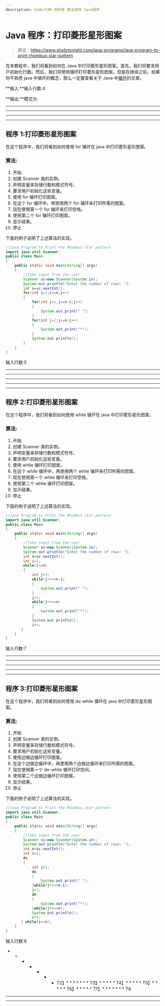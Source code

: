 ```yaml
---
description: CoderFAN 资料库 算法资料 Java程序
---
```


# Java 程序：打印菱形星形图案

> 原文：<https://www.studytonight.com/java-programs/java-program-to-print-rhombus-star-pattern>

在本教程中，我们将看到如何在 Java 中打印菱形星形图案。首先，我们将要求用户初始化行数。然后，我们将使用循环打印菱形星形图案。但是在继续之前，如果你不熟悉 java 中循环的概念，那么一定要查看关于 Java 中[循环](https://www.studytonight.com/java/loops-in-java.php)的文章。

**输入:**输入行数:4

**输出:**模式为:

****

****

****

****

## 程序 1:打印菱形星形图案

在这个程序中，我们将看到如何使用 for 循环在 java 中打印菱形星形图案。

### 算法:

1.  开始
2.  创建 Scanner 类的实例。
3.  声明变量来存储行数和模式符号。
4.  要求用户初始化这些变量。
5.  使用 for 循环打印图案。
6.  在这个 for 循环中，再使用两个 for 循环来打印所需的图案。
7.  现在使用第一个 for 循环来打印空格。
8.  使用第二个 for 循环打印图案。
9.  显示结果。
10.  停止

下面的例子说明了上述算法的实现。

```java
//Java Program to Print the Rhombus star pattern 
import java.util.Scanner;
public class Main
{
    public static void main(String[] args)
    {
        //Take input from the user
	    Scanner sc=new Scanner(System.in);
	    System.out.println("Enter the number of rows: ");
	    int n=sc.nextInt();	 
        for(int i=1;i<=n;i++)
        {
	        for(int j=1;j<=n-i;j++)
            {
                System.out.print(" ");
            }
            for(int j=1;j<=n;j++)
            {
                System.out.print("*");
            }
            System.out.println();
        }             
    }
}
```

输入行数:5
* * * * *
* * * * *
* * * * *
* * * * *
* * * *

## 程序 2:打印菱形星形图案

在这个程序中，我们将看到如何使用 while 循环在 java 中打印菱形星形图案。

### 算法:

1.  开始
2.  创建 Scanner 类的实例。
3.  声明变量来存储行数和模式符号。
4.  要求用户初始化这些变量。
5.  使用 while 循环打印图案。
6.  在这个 while 循环中，再使用两个 while 循环来打印所需的图案。
7.  现在使用第一个 while 循环来打印空格。
8.  使用第二个 while 循环打印图案。
9.  显示结果。
10.  停止

下面的例子说明了上述算法的实现。

```java
//Java Program to Print the Rhombus star pattern 
import java.util.Scanner;
public class Main
{
    public static void main(String[] args)
    {
        //Take input from the user
	    Scanner sc=new Scanner(System.in);
	    System.out.println("Enter the number of rows: ");
	    int n=sc.nextInt();	 
        int i=1;
 	    while(i<=n)
        {
            int j=1;
            while(j++<=n-i)
            {
                System.out.print(" ");
            }
            j=1;
            while(j++<=n)
            {
                System.out.print("*");
            }
            System.out.println();
		    i++;
       }         
    }
}
```

输入行数:7
* * * * *
* * * * *
* * * * *
* * * * *
* * * *

## 程序 3:打印菱形星形图案

在这个程序中，我们将看到如何使用 do-while 循环在 java 中打印菱形星形图案。

### 算法:

1.  开始
2.  创建 Scanner 类的实例。
3.  声明变量来存储行数和模式符号。
4.  要求用户初始化这些变量。
5.  使用边做边循环打印图案。
6.  在这个边做边循环中，再使用两个边做边循环来打印所需的图案。
7.  现在使用第一个 do-while 循环打印空间。
8.  使用第二个边做边循环打印图案。
9.  显示结果。
10.  停止

下面的例子说明了上述算法的实现。

```java
//Java Program to Print the Rhombus star pattern 
import java.util.Scanner;
public class Main
{
    public static void main(String[] args)
    {
        //Take input from the user
	    Scanner sc=new Scanner(System.in);
	    System.out.println("Enter the number of rows: ");
	    int n=sc.nextInt();	 
        int i=1;
 	    do
        {
            int j=1;
            do
            {
                System.out.print(" ");
            }while(j++<=n-i);
            j=1;
            do
            {
                System.out.print("*");
            }while(j++<=n);
            System.out.println();
		    i++;
       } while(i<=n);        
    }
}
```

输入行数:8
* * * * * * * T2】* * * * * * * T3】* * * * * T4】* * * * * T5】* * * * * T6】* * * * * T7】* * * * * * * T8

* * *

* * *